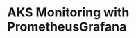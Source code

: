 # AKS Monitoring with PrometheusGrafana                                                                                                                                                                                                                                                                                                                                                                                                                                                     
